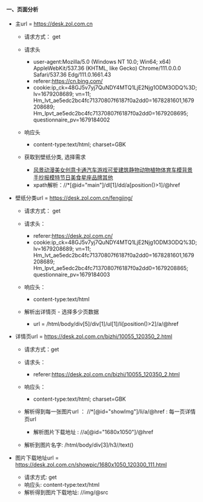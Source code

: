#### &#x20;一、页面分析

*   主url =  <https://desk.zol.com.cn>

    *   请求方式： get
    *   请求头

        *   user-agent\:Mozilla/5.0 (Windows NT 10.0; Win64; x64) AppleWebKit/537.36 (KHTML, like Gecko) Chrome/111.0.0.0 Safari/537.36 Edg/111.0.1661.43
        *   referer:<https://cn.bing.com/>
        *   cookie\:ip\_ck=48GJ5v7yj7QuNDY4MTQ1LjE2Njg1ODM3ODQ%3D; lv=1679208689; vn=11; Hm\_lvt\_ae5edc2bc4fc71370807f6187f0a2dd0=1678281601,1679208689; Hm\_lpvt\_ae5edc2bc4fc71370807f6187f0a2dd0=1679208695; questionnaire\_pv=1679184002
    *   响应头

        *   content-type\:text/html; charset=GBK
    *   获取到壁纸分类, 选择需求

        *   [风景](https://desk.zol.com.cn/fengjing/)[动漫](https://desk.zol.com.cn/dongman/)[美女](https://desk.zol.com.cn/meinv/)[创意](https://desk.zol.com.cn/chuangyi/)[卡通](https://desk.zol.com.cn/katong/)[汽车](https://desk.zol.com.cn/qiche/)[游戏](https://desk.zol.com.cn/youxi/)[可爱](https://desk.zol.com.cn/keai/)[建筑](https://desk.zol.com.cn/jianzhu/)[静物](https://desk.zol.com.cn/jingwu/)[动物](https://desk.zol.com.cn/dongwu/)[植物](https://desk.zol.com.cn/zhiwu/)[体育](https://desk.zol.com.cn/tiyu/)[车模](https://desk.zol.com.cn/chemo/)[背景](https://desk.zol.com.cn/beijing/)[手抄报](https://desk.zol.com.cn/shouchaobao/)[模特](https://desk.zol.com.cn/model/)[节日](https://desk.zol.com.cn/jieri/)[美食](https://desk.zol.com.cn/meishi/)[星座](https://desk.zol.com.cn/xingzuo/)[品牌](https://desk.zol.com.cn/pinpai/)[其他](https://desk.zol.com.cn/qita/)
        *   xpath解析：//\*\[@id="main"]/dl\[1]/dd/a\[position()>1]/@href
*   壁纸分类url = <https://desk.zol.com.cn/fengjing/>

    *   请求方式： get
    *   请求头：

        *   referer:<https://desk.zol.com.cn/>
        *   cookie\:ip\_ck=48GJ5v7yj7QuNDY4MTQ1LjE2Njg1ODM3ODQ%3D; lv=1679208689; vn=11; Hm\_lvt\_ae5edc2bc4fc71370807f6187f0a2dd0=1678281601,1679208689; Hm\_lpvt\_ae5edc2bc4fc71370807f6187f0a2dd0=1679208865; questionnaire\_pv=1679184003
    *   响应头：

        *   content-type\:text/html
    *   解析出详情页 - 选择多少页数据
        *   url = /html/body/div\[5]/div\[1]/ul\[1]/li\[position()>2]/a/@href
*   详情页url = <https://desk.zol.com.cn/bizhi/10055_120350_2.html>

    *   请求方式：get
    *   请求头：
        *   referer:<https://desk.zol.com.cn/bizhi/10055_120350_2.html>
    *   响应头：

        *   content-type\:text/html; charset=GBK
    *   解析得到每一张图片url ： //\*\[@id="showImg"]/li/a/@href : 每一页详情页url
        *   解析图片下载地址 : //a\[@id="1680x1050"]/@href
    *   解析到图片名字: /html/body/div\[3]/h3//text()
*   图片下载地址url = <https://desk.zol.com.cn/showpic/1680x1050_120300_111.html>

    *   请求方式: get
    *   响应头: content-type\:text/html
    *   解析得到图片下载地址: //img/@src

